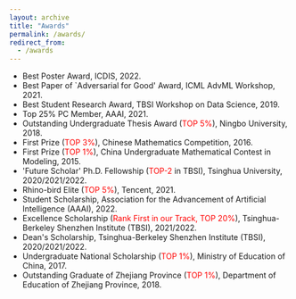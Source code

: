 ```yaml
---
layout: archive
title: "Awards"
permalink: /awards/
redirect_from:
  - /awards
---
```




* Best Poster Award, ICDIS, 2022.
* Best Paper of `Adversarial for Good' Award, ICML AdvML Workshop, 2021.
* Best Student Research Award, TBSI Workshop on Data Science, 2019.
* Top 25% PC Member, AAAI, 2021. 
* Outstanding Undergraduate Thesis Award (<font color='red'>TOP 5%</font>), Ningbo University, 2018.
* First Prize (<font color='red'>TOP 3%</font>), Chinese Mathematics Competition, 2016.
* First Prize (<font color='red'>TOP 1%</font>), China Undergraduate Mathematical Contest in Modeling, 2015.
* 'Future Scholar' Ph.D. Fellowship (<font color='red'>TOP-2</font> in TBSI), Tsinghua University, 2020/2021/2022.
* Rhino-bird Elite (<font color='red'>TOP 5%</font>), Tencent, 2021.
* Student Scholarship, Association for the Advancement of Artificial Intelligence (AAAI), 2022.
* Excellence Scholarship (<font color='red'>Rank First in our Track, TOP 20%</font>), Tsinghua-Berkeley Shenzhen Institute (TBSI), 2021/2022.
* Dean's Scholarship, Tsinghua-Berkeley Shenzhen Institute (TBSI), 2020/2021/2022.
* Undergraduate National Scholarship (<font color='red'>TOP 1%</font>), Ministry of Education of China, 2017.
* Outstanding Graduate of Zhejiang Province (<font color='red'>TOP 1%</font>), Department of Education of Zhejiang Province, 2018.





